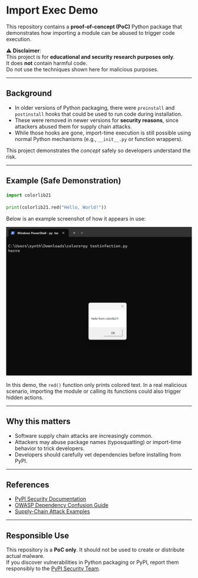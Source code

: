 # Import Exec Demo

This repository contains a **proof-of-concept (PoC)** Python package that demonstrates how importing a module can be abused to trigger code execution.

⚠️ **Disclaimer**:  
This project is for **educational and security research purposes only**.  
It does **not** contain harmful code.  
Do not use the techniques shown here for malicious purposes.

---

##  Background

- In older versions of Python packaging, there were `preinstall` and `postinstall` hooks that could be used to run code during installation.
- These were removed in newer versions for **security reasons**, since attackers abused them for supply chain attacks.
- While those hooks are gone, import-time execution is still possible using normal Python mechanisms (e.g., `__init__.py` or function wrappers).

This project demonstrates the *concept* safely so developers understand the risk.

---

##  Example (Safe Demonstration)

```python
import colorlib21

print(colorlib21.red("Hello, World!"))
```

Below is an example screenshot of how it appears in use:

![Example usage demonstrating color output](example.png)

In this demo, the `red()` function only prints colored text. In a real malicious scenario, importing the module or calling its functions could also trigger hidden actions.

---

##  Why this matters

- Software supply chain attacks are increasingly common.
- Attackers may abuse package names (typosquatting) or import-time behavior to trick developers.
- Developers should carefully vet dependencies before installing from PyPI.

---

##  References

- [PyPI Security Documentation](https://pypi.org/security/)  
- [OWASP Dependency Confusion Guide](https://owasp.org/www-community/attacks/Dependency_Confusion)  
- [Supply-Chain Attack Examples](https://snyk.io/blog/malicious-packages/)  

---

##  Responsible Use

This repository is a **PoC only**. It should not be used to create or distribute actual malware.  
If you discover vulnerabilities in Python packaging or PyPI, report them responsibly to the [PyPI Security Team](https://pypi.org/security/).

